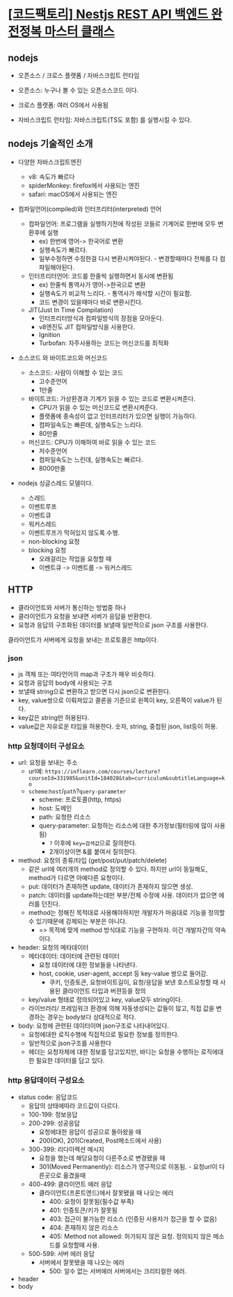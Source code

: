 # [[코드팩토리] Nestjs REST API 백엔드 완전정복 마스터 클래스](https://www.inflearn.com/course/nestjs-%EB%B0%B1%EC%97%94%EB%93%9C-%EC%99%84%EC%A0%84%EC%A0%95%EB%B3%B5-%EB%A7%88%EC%8A%A4%ED%84%B0-%ED%81%B4%EB%9E%98%EC%8A%A4-1/dashboard)

## nodejs

- 오픈소스 / 크로스 플랫폼 / 자바스크립트 런타임

- 오픈소스: 누구나 볼 수 있는 오픈소스코드 이다.
- 크로스 플랫폼: 여러 OS에서 사용됨
- 자바스크립트 런타임: 자바스크립트(TS도 포함) 를 실행시킬 수 있다.

## nodejs 기술적인 소개

- 다양한 자바스크립트엔진
  - v8: 속도가 빠르다
  - spiderMonkey: firefox에서 사용되는 엔진
  - safari: macOS에서 사용되는 엔진
- 컴파일언어(compiled)와 인터프리터(interpreted) 언어
  - 컴파일언어: 프로그램을 실행하기전에 작성된 코들르 기계어로 한번에 모두 변환후에 실행
    - ex) 한번에 영어-> 한국어로 변환
    - 실행속도가 빠르다.
    - 일부수정하면 수정한걸 다시 변환시켜야된다. - 변경할때마다 전체를 다 컴파일해야된다.
  - 인터프리터언어: 코드를 한줄씩 실행하면서 동시에 변환됨
    - ex) 한줄씩 통역사가 영어->한국으로 변환
    - 실행속도가 비교적 느리다. - 통역사가 해석할 시간이 필요함.
    - 코드 변경이 있을때마다 바로 변환시킨다.
  - JIT(Just In Time Compilation)
    - 인터프리터방식과 컴파일방식의 장점을 모아둔다.
    - v8엔진도 JIT 컴파일방식을 사용한다.
    - Ignition
    - Turbofan: 자주사용하는 코드는 머신코드를 최적화
- 소스코드 와 바이트코드와 머신코드

  - 소스코드: 사람이 이해할 수 있는 코드
    - 고수준언어
    - 1만줄
  - 바이트코드: 가상환경과 기계가 읽을 수 있는 코드로 변환시켜준다.
    - CPU가 읽을 수 있는 머신코드로 변환시켜준다.
    - 플랫폼에 종속성이 없고 인터프리터가 있으면 실행이 가능하다.
    - 컴파일속도는 빠른데, 실행속도는 느리다.
    - 80만줄
  - 머신코드: CPU가 이해하여 바로 읽을 수 있는 코드
    - 저수준언어
    - 컴파일속도는 느린데, 실행속도는 빠르다.
    - 8000만줄

- nodejs 싱글스레드 모델이다.
  - 스레드
  - 이벤트루프
  - 이벤트큐
  - 워커스레드
  - 이벤트루프가 막혀있지 않도록 수행.
  - non-blocking 요청
  - blocking 요청
    - 오래걸리는 작업을 요청할 때
    - 이벤트큐 -> 이벤트룹 -> 워커스레드

## HTTP

- 클라이언트와 서버가 통신하는 방법중 하나
- 클라이언트가 요청을 보내면 서버가 응답을 반환한다.
- 요청과 응답의 구조화된 데이터를 보낼때 일반적으로 json 구조를 사용한다.

클라이언트가 서버에게 요청을 보내는 프로토콜은 http이다.

### json

- js 객체 또는 여타언어의 map과 구조가 매우 비슷하다.
- 요청과 응답의 body에 사용되는 구조
- 보낼때 string으로 변환하고 받으면 다시 json으로 변환한다.
- key, value쌍으로 이뤄져있고 콜론을 기준으로 왼쪽이 key, 오른쪽이 value가 된다.
- key값은 string만 허용된다.
- value값은 자유로운 타입을 허용한다. 숫자, string, 중첩된 json, list등이 허용.

### http 요청데이터 구성요소

- url: 요청을 보내는 주소
  - url예: `https://inflearn.com/courses/lecture?courseId=331985&unitId=184028&tab=curriculum&subtitleLanguage=ko`
  - `scheme`:`host`/`path`?`query-parameter`
    - scheme: 프로토콜(http, https)
    - host: 도메인
    - path: 요청한 리소스
    - query-parameter: 요청하는 리소스에 대한 추가정보(필터링에 많이 사용됨)
      - `?` 이후에 `key=검색값`으로 질의한다.
      - 2개이상이면 &를 붙여서 질의한다.
- method: 요청의 종류/타입 (get/post/put/patch/delete)
  - 같은 url에 여러개의 method로 정의할 수 있다. 하지만 url이 동일해도, method가 다르면 아예다른 요청이다.
  - put: 데이터가 존재하면 update, 데이터가 존재하지 않으면 생성.
  - patch: 데이터를 update하는데만 부분/전체 수정에 사용. 데이터가 없으면 에러를 던진다.
  - method는 정해진 목적대로 사용해야하지만 개발자가 마음대로 기능을 정의할 수 있기때문에 강제되는 부분은 아니다.
    - => 목적에 맞게 method 방식대로 기능을 구현하자. 이건 개발자간의 약속이다.
- header: 요청의 메타데이터
  - 메타데이터: 데이터에 관련된 데이터
    - 요청 데이터에 대한 정보들을 나타낸다.
    - host, cookie, user-agent, accept 등 key-value 쌍으로 들어감.
      - 쿠키, 인증토큰, 요청바이트길이, 요청/응답을 보낸 호스트요청할 때 사용된 클라이언트 타입과 버젼등을 정의
  - key/value 형태로 정의되어있고 key, value모두 string이다.
  - 라이브러리/ 프레임워크 환경에 의해 자동생성되는 값들이 많고, 직접 값을 변경하는 경우는 body보다 상대적으로 적다.
- body: 요청에 관련된 데이터이며 json구조로 나타내어있다.
  - 요청에대한 로직수행에 직접적으로 필요한 정보를 정의한다.
  - 일반적으로 json구조를 사용한다
  - 헤더는 요청자체에 대한 정보를 담고있지만, 바디는 요청을 수행하는 로직에대한 필요한 데이터를 담고 있다.

### http 응답데이터 구성요소

- status code: 응답코드
  - 응답의 상태에따라 코드값이 다르다.
  - 100-199: 정보응답
  - 200-299: 성공응답
    - 요청에대한 응답이 성공으로 돌아왔을 때
    - 200(OK), 201(Created, Post메소드에서 사용)
  - 300-399: 리다이렉션 메시지
    - 요청을 했는데 해당요청이 다른주소로 변경됐을 때
    - 301(Moved Permanently): 리소스가 영구적으로 이동됨. - 요청url이 다른곳으로 옮겼을때
  - 400-499: 클라이언트 에러 응답
    - 클라이언트(프론트엔드)에서 잘못됐을 때 나오는 에러
      - 400: 요청이 잘못됨(필수값 부족)
      - 401: 인증토큰/키가 잘못됨
      - 403: 접근이 불가능한 리소스 (인증된 사용자가 접근을 할 수 없음)
      - 404: 존재하지 않은 리소스
      - 405: Method not allowed: 허가되지 않은 요청. 정의되지 않은 메소드를 요청할때 사용.
  - 500-599: 서버 에러 응답
    - 서버에서 잘못됐을 때 나오는 에러
      - 500: 알수 없는 서버에러 서버에서는 크리티컬한 에러.
- header
- body
